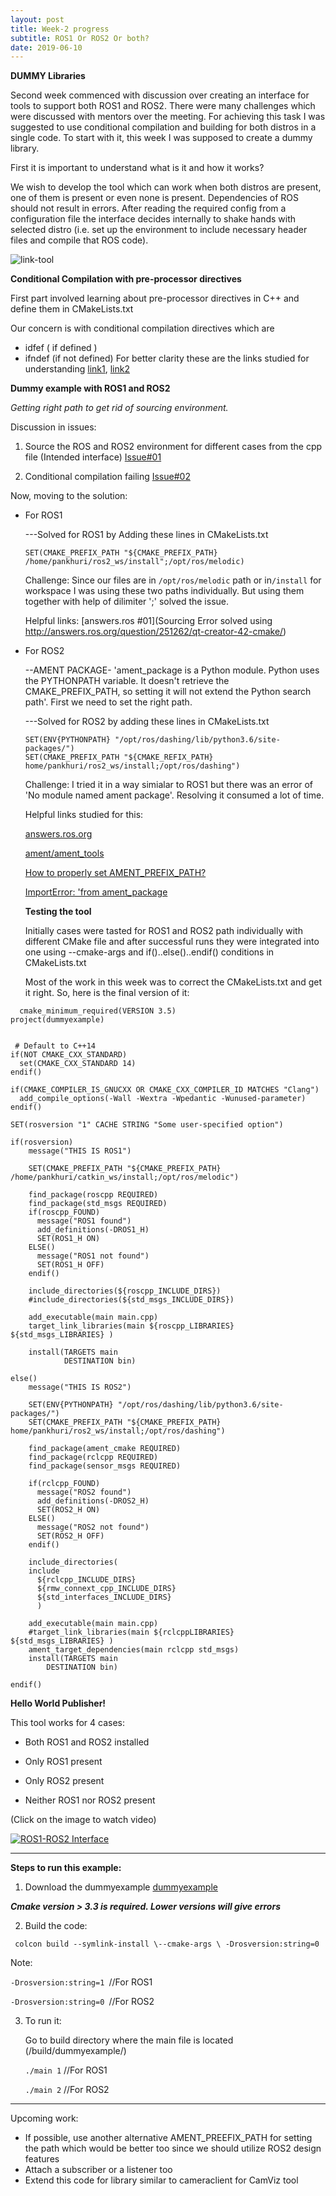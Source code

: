 ```yaml
---
layout: post
title: Week-2 progress
subtitle: ROS1 Or ROS2 Or both?
date: 2019-06-10
---
```

**DUMMY Libraries**

Second week commenced with discussion over creating an interface for tools to support both ROS1 and ROS2. There were many challenges which were discussed with mentors over the meeting. For achieving this task I was suggested to use conditional compilation and building for both distros in a single code. To start with it, this week I was supposed to create a dummy library.

First it is important to understand what is it and how it works?
 
We wish to develop the tool which can work when both distros are present, one of them is present or even none is present. Dependencies of ROS should not result in errors. After reading the required config from a configuration file the interface decides internally to shake hands with selected distro (i.e. set up the environment to include necessary header files and compile that ROS code).

 
![link-tool](../img/ROS1-ROS2.png)

**Conditional Compilation with pre-processor directives**

First part involved learning about pre-processor directives in C++ and define them in CMakeLists.txt

Our concern is with conditional compilation directives which are
* idfef ( if defined )
* ifndef (if not defined)
For better clarity these are the links studied for understanding [link1](https://www.geeksforgeeks.org/cc-preprocessors/), [link2](https://docs.microsoft.com/en-us/cpp/preprocessor/hash-ifdef-and-hash-ifndef-directives-c-cpp?view=vs-2019)

**Dummy example with ROS1 and ROS2**

*Getting right path to get rid of sourcing environment.*

Discussion in issues:

1. Source the ROS and ROS2 environment for different cases from the cpp file (Intended interface) [Issue#01](https://github.com/TheRoboticsClub/colab-gsoc2019-Pankhuri_Vanjani/issues/1)

2. Conditional compilation failing [Issue#02](https://github.com/TheRoboticsClub/colab-gsoc2019-Pankhuri_Vanjani/issues/2)

Now, moving to the solution:

* For ROS1

     ---Solved for ROS1 by Adding these lines in CMakeLists.txt 
              
    ```                        
    SET(CMAKE_PREFIX_PATH "${CMAKE_PREFIX_PATH} /home/pankhuri/ros2_ws/install";/opt/ros/melodic)
    ```
    Challenge: Since our files are in ```/opt/ros/melodic``` path or in```/install``` for workspace I was using these two paths individually. But using them together with help of dilimiter ';' solved the issue. 
    
    Helpful links: [answers.ros #01](Sourcing Error solved using http://answers.ros.org/question/251262/qt-creator-42-cmake/)
    
* For ROS2   
    
    --AMENT PACKAGE- 'ament_package is a Python module. Python uses the PYTHONPATH variable. It doesn't retrieve the CMAKE_PREFIX_PATH, so setting it will not extend the Python search path'. First we need to set the right path.
   
    
    ---Solved for ROS2 by adding these lines in CMakeLists.txt 
    
    ```
    SET(ENV{PYTHONPATH} "/opt/ros/dashing/lib/python3.6/site-packages/")
    SET(CMAKE_PREFIX_PATH "${CMAKE_REFIX_PATH} home/pankhuri/ros2_ws/install;/opt/ros/dashing")
    
    ```
    Challenge: I tried it in a way simialar to ROS1 but there was an error of 'No module named ament package'. Resolving it consumed a lot of time.
    
     Helpful links studied for this:
     
     [answers.ros.org](http://answers.ros.org/question/325087/modulenotfounderror-no-module-named-ament_package/)
     
     [ament/ament_tools](https://github.com/ament/ament_tools/issues/76)
     
     [How to properly set AMENT_PREFIX_PATH?](http://answers.ros.org/question/318205/how-to-properly-set-ament_prefix_path/)
    
     [ImportError: 'from ament_package](https://github.com/ament/ament_package/issues/5)
    
    
  **Testing the tool**
  
  Initially cases were tasted for ROS1 and ROS2 path individually with different CMake file and after successful runs they were integrated into one using --cmake-args and if()..else()..endif() conditions in CMakeLists.txt
  
  Most of the work in this week was to correct the CMakeLists.txt and get it right.  So, here is the final version of it:
  
```  
  cmake_minimum_required(VERSION 3.5)
project(dummyexample)


 # Default to C++14
if(NOT CMAKE_CXX_STANDARD)
  set(CMAKE_CXX_STANDARD 14)
endif()

if(CMAKE_COMPILER_IS_GNUCXX OR CMAKE_CXX_COMPILER_ID MATCHES "Clang")
  add_compile_options(-Wall -Wextra -Wpedantic -Wunused-parameter)
endif()

SET(rosversion "1" CACHE STRING "Some user-specified option") 
   
if(rosversion) 
    message("THIS IS ROS1")

    SET(CMAKE_PREFIX_PATH "${CMAKE_PREFIX_PATH} /home/pankhuri/catkin_ws/install;/opt/ros/melodic")

    find_package(roscpp REQUIRED)
    find_package(std_msgs REQUIRED)
    if(roscpp_FOUND) 
      message("ROS1 found")
      add_definitions(-DROS1_H) 
      SET(ROS1_H ON) 
    ELSE()
      message("ROS1 not found")
      SET(ROS1_H OFF) 
    endif()

    include_directories(${roscpp_INCLUDE_DIRS})
    #include_directories(${std_msgs_INCLUDE_DIRS})

    add_executable(main main.cpp)
    target_link_libraries(main ${roscpp_LIBRARIES} ${std_msgs_LIBRARIES} )

    install(TARGETS main
            DESTINATION bin)

else()
    message("THIS IS ROS2")

    SET(ENV{PYTHONPATH} "/opt/ros/dashing/lib/python3.6/site-packages/")
    SET(CMAKE_PREFIX_PATH "${CMAKE_PREFIX_PATH} home/pankhuri/ros2_ws/install;/opt/ros/dashing")

    find_package(ament_cmake REQUIRED)
    find_package(rclcpp REQUIRED)
    find_package(sensor_msgs REQUIRED)

    if(rclcpp_FOUND) 
      message("ROS2 found")
      add_definitions(-DROS2_H) 
      SET(ROS2_H ON) 
    ELSE()
      message("ROS2 not found")
      SET(ROS2_H OFF) 
    endif()
 
    include_directories(
    include
      ${rclcpp_INCLUDE_DIRS}
      ${rmw_connext_cpp_INCLUDE_DIRS}
      ${std_interfaces_INCLUDE_DIRS}
      )

    add_executable(main main.cpp)
    #target_link_libraries(main ${rclcppLIBRARIES} ${std_msgs_LIBRARIES} )
    ament_target_dependencies(main rclcpp std_msgs)
    install(TARGETS main
        DESTINATION bin)

endif()
```
  
  **Hello World Publisher!**
  
  This tool works for 4 cases:
  
  * Both ROS1 and ROS2 installed
  
  * Only ROS1 present
  
  * Only ROS2 present
  
  * Neither ROS1 nor ROS2 present
  
  (Click on the image to watch video)
 
 [![ROS1-ROS2 Interface](http://img.youtube.com/vi/ziAgkfG3tBc/0.jpg)](http://www.youtube.com/watch?v=ziAgkfG3tBc "Interface")
 

*******************************************************************************************************
**Steps to run this example:**

1. Download the dummyexample [dummyexample](https://github.com/TheRoboticsClub/colab-gsoc2019-Pankhuri_Vanjani/tree/master/dummyexample)

***Cmake version > 3.3 is required. Lower versions will give errors***

2. Build the code:

  ```  colcon build --symlink-install \--cmake-args \ -Drosversion:string=0  ```
  
 Note: 
 
 ```-Drosversion:string=1 ```//For ROS1
 
 ```-Drosversion:string=0 ```//For ROS2
 
3. To run it:
    
    Go to build directory where the main file is located (/build/dummyexample/)
    
    ```./main 1``` //For ROS1
    
    ```./main 2``` //For ROS2

*********************************************************************************************************
       
Upcoming work:

* If possible, use another alternative AMENT_PREEFIX_PATH for setting the path which would be better too since we should utilize ROS2 design features
* Attach a subscriber or a listener too
* Extend this code for library similar to cameraclient for CamViz tool




  
  

  

